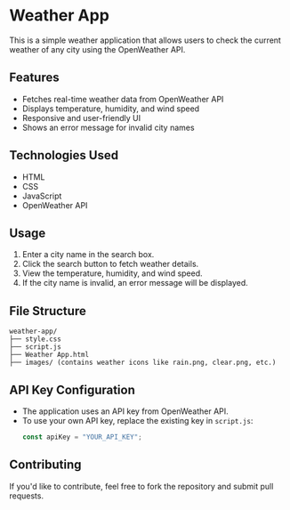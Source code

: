 # Weather App

This is a simple weather application that allows users to check the current weather of any city using the OpenWeather API.

## Features
- Fetches real-time weather data from OpenWeather API
- Displays temperature, humidity, and wind speed
- Responsive and user-friendly UI
- Shows an error message for invalid city names

## Technologies Used
- HTML
- CSS
- JavaScript
- OpenWeather API

## Usage
1. Enter a city name in the search box.
2. Click the search button to fetch weather details.
3. View the temperature, humidity, and wind speed.
4. If the city name is invalid, an error message will be displayed.

## File Structure
```
weather-app/
├── style.css
├── script.js
├── Weather App.html
├── images/ (contains weather icons like rain.png, clear.png, etc.)
```

## API Key Configuration
- The application uses an API key from OpenWeather API.
- To use your own API key, replace the existing key in `script.js`:
  ```js
  const apiKey = "YOUR_API_KEY";
  ```

## Contributing
If you'd like to contribute, feel free to fork the repository and submit pull requests.
